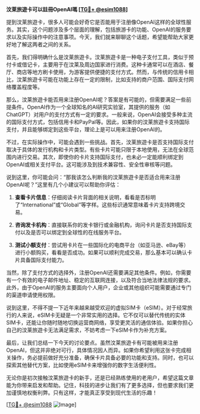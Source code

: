 **汶莱旅遊卡可以註冊OpenAI嗎 [[TG💪+ @esim1088](https://t.me/s/esim1088)]**

提到汶莱旅遊卡，很多人可能会好奇它是否能用于注册像OpenAI这样的全球性服务。其实，这个问题涉及多个层面的理解，包括旅游卡的功能、OpenAI的服务要求以及实际操作中的注意事项。今天，我们就来聊聊这个话题，希望能帮助大家更好地了解这两者之间的关系。

首先，我们得明确什么是汶莱旅遊卡。汶莱旅遊卡是一种电子支付工具，类似于预付卡或借记卡，主要用于在汶莱及周边国家进行消费。这种卡通常可以在酒店、餐厅、商店等地方刷卡使用，为游客提供便捷的支付方式。然而，与传统的信用卡相比，汶莱旅遊卡可能在功能上存在一定的限制，比如支持的商户范围、国际支付网络覆盖程度等。

那么，汶莱旅遊卡能否用来注册OpenAI呢？答案是有可能的，但需要满足一些前提条件。OpenAI作为一个全球知名的AI研究实验室，其提供的服务（如ChatGPT）对用户的支付方式有一定的要求。一般来说，OpenAI会接受多种主流的国际支付方式，包括信用卡和PayPal等。因此，如果你的汶莱旅遊卡支持国际支付，并且能够绑定到这些平台，理论上是可以用来注册OpenAI的。

不过，在实际操作中，可能会遇到一些挑战。首先，汶莱旅遊卡是否支持国际支付取决于具体的发行机构和卡片类型。有些卡片可能只限于本地使用，无法在全球范围内进行交易。其次，即使你的卡片支持国际支付，也未必一定能顺利绑定到OpenAI或相关支付平台。这可能涉及到技术兼容性、安全性审核等问题。

说到这里，你可能会问：“那我该怎么判断我的汶莱旅遊卡是否适合用来注册OpenAI呢？”这里有几个小建议可以帮助你评估：

1. **查看卡片信息**：仔细阅读卡片背面的相关说明，看看是否标明了“International”或“Global”等字样。这些标识通常意味着卡片支持跨境交易。
   
2. **咨询发卡机构**：直接联系你的发卡银行或金融机构，询问卡片是否支持国际支付以及是否可以绑定到全球性的在线服务平台。
   
3. **测试小额支付**：尝试用卡片在一些国际化的电商平台（如亚马逊、eBay等）进行小额购买，看看是否成功。如果可以顺利完成交易，那么基本可以确认卡片具备国际支付能力。

当然，除了支付方式的选择外，注册OpenAI还需要满足其他条件。例如，你需要有一个有效的电子邮件地址、稳定的互联网连接，以及符合当地法律法规的要求。此外，由于OpenAI的服务主要面向个人用户，企业或其他组织可能需要通过专门的渠道申请使用权限。

说到这里，不得不提一下近年来越来越受欢迎的虚拟SIM卡（eSIM）。对于经常旅行的人来说，eSIM卡无疑是一个非常实用的选择。它不仅可以替代传统的实体SIM卡，还能让你随时随地切换运营商网络，享受更灵活的通信体验。如果你担心自己的汶莱旅遊卡无法满足需求，不妨考虑一下eSIM卡作为补充方案。

最后，让我们总结一下今天的讨论要点。虽然汶莱旅遊卡有可能被用来注册OpenAI，但这并非绝对可行，具体情况因人而异。如果你希望利用这张卡完成相关操作，务必提前做好充分准备，确保卡片具备必要的功能和支持。同时，也可以探索其他替代方案，比如使用eSIM卡来增强你的数字生活便利性。

无论你是初次接触汶莱旅遊卡的新手，还是已经熟练使用的老用户，希望这篇文章能为你带来启发和帮助。记住，科技的进步让我们有了更多选择，但也要求我们更加谨慎地权衡利弊。只有这样，才能真正享受到现代生活的乐趣！

[[TG💪+ @esim1088](https://t.me/s/esim1088) ![Image](https://i.postimg.cc/4NQfJmqS/Snipaste-2025-05-13-00-14-12.png)]